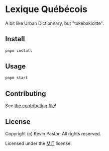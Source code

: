 # Lexique Québécois

A bit like Urban Dictionnary, but "tokébakicitte".

## Install

```bash
pnpm install
```

## Usage

```bash
pnpm start
```

## Contributing

See [the contributing file](CONTRIBUTING.md)!

## License

Copyright (c) Kevin Pastor. All rights reserved.

Licensed under the [MIT](LICENSE) license.
